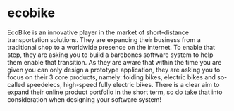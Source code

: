 # ecobike
EcoBike is an innovative player in the market of short-distance transportation solutions. They are
expanding their business from a traditional shop to a worldwide presence on the internet. To enable
that step, they are asking you to build a barebones software system to help them enable that transition.
As they are aware that within the time you are given you can only design a prototype application, they
are asking you to focus on their 3 core products, namely: folding bikes, electric bikes and so-called
speedelecs, high-speed fully electric bikes. There is a clear aim to expand their online product portfolio
in the short term, so do take that into consideration when designing your software system!
